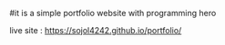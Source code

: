 #it is a simple portfolio website with programming hero

live site : https://sojol4242.github.io/portfolio/
